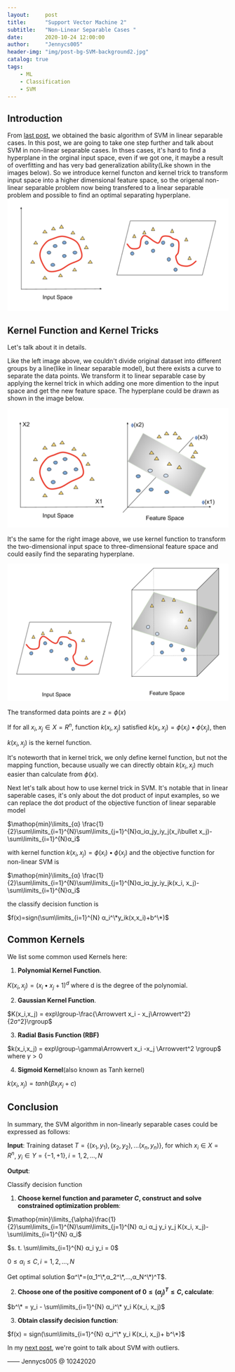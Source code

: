 ```yaml
---
layout:     post
title:      "Support Vector Machine 2"
subtitle:   "Non-Linear Separable Cases "
date:       2020-10-24 12:00:00
author:     "Jennycs005"
header-img: "img/post-bg-SVM-background2.jpg"
catalog: true
tags:
    - ML
    - Classification
    - SVM
---
```


<head>
    <script src="https://cdn.mathjax.org/mathjax/latest/MathJax.js?config=TeX-AMS-MML_HTMLorMML" type="text/javascript"></script>
    <script type="text/x-mathjax-config">
        MathJax.Hub.Config({
            tex2jax: {
            skipTags: ['script', 'noscript', 'style', 'textarea', 'pre'],
            inlineMath: [['$','$']]
            }
        });
    </script>
</head>

## Introduction

From [last post](https://jennycs005.github.io/2020/10/10/Support-Vector-Machine1/), we obtained the basic algorithm of SVM in linear separable cases. In this post, we are going to take one step further and talk about SVM in non-linear separable cases. In thses cases, it's hard to find a hyperplane in the orginal input space, even if we got one, it maybe a result of overfitting and has very bad generalization ability(Like shown in the images below). So we introduce kernel functon and kernel trick to transform input space into a higher dimensional feature space, so the origenal non-linear separable problem now being transfered to a linear separable problem and possible to find an optimal separating hyperplane.
![img](/img/in-post/post-2020-10-24-SVM2/post-SVM2-01.png)


## Kernel Function and Kernel Tricks

Let's talk about it in details.

Like the left image above, we couldn't divide original dataset into different groups by a line(like in linear separable model), but there exists a curve to separate the data points. We transform it to linear separable case by applying the kernel trick in which adding one more dimention to the input space and get the new feature space. The hyperplane could be drawn as shown in the image below.

![img](/img/in-post/post-2020-10-24-SVM2/post-SVM2-02.png)

It's the same for the right image above, we use kernel function to transform the two-dimensional input space to three-dimensional feature space and could easily find the separating hyperplane.

![img](/img/in-post/post-2020-10-24-SVM2/post-SVM2-03.png)

The transformed data points are $z= \phi(x)$

If for all $x_i, x_j\in X=R^n$, function $k(x_i, x_j)$ satisfied $k(x_i,x_j)=\phi(x_i)\bullet \phi(x_j)$, then

$k(x_i, x_j)$ is the kernel function.

It's noteworth that in kernel trick, we only define kernel function, but not the mapping function, because usually  we can directly obtain $k(x_i, x_j)$ much easier than calculate from $\phi(x)$.

Next let's talk about how to use kernel trick in SVM. It's notable that in linear saperable cases, it's only about the dot product of input examples, so we can replace the dot product of the objective function of linear separable model

$\mathop{min}\limits_{α} \frac{1}{2}\sum\limits_{i=1}^{N}\sum\limits_{j=1}^{N}α_iα_jy_iy_j(x_i\bullet x_j)-\sum\limits_{i=1}^{N}α_i$ 

with kernel function $k(x_i,x_j)=\phi(x_i)\bullet \phi(x_j)$ and the objective function for non-linear SVM is

$\mathop{min}\limits_{α} \frac{1}{2}\sum\limits_{i=1}^{N}\sum\limits_{j=1}^{N}α_iα_jy_iy_jk(x_i, x_j)-\sum\limits_{i=1}^{N}α_i$

the classify decision function is

$f(x)=sign(\sum\limits_{i=1}^{N} α_i^\*y_ik(x,x_i)+b^\*)$

## Common Kernels

We list some common used Kernels here:

1. **Polynomial Kernel Function**. 

$K(x_i,x_j) = (x_i\bullet x_j+1)^d$ 
where d is the degree of the polynomial.

2. **Gaussian Kernel Function**. 

$K(x_i,x_j) = exp\lgroup-\frac{\Arrowvert x_i - x_j\Arrowvert^2}{2σ^2}\rgroup$

3. **Radial Basis Function (RBF)**

$k(x_i,x_j) = exp\lgroup-\gamma\Arrowvert x_i -x_j \Arrowvert^2 \rgroup$
where $\gamma > 0$

4. **Sigmoid Kernel**(also known as Tanh kernel)

$k(x_i,x_j) = tanh(\beta x_i x_j + c)$

## Conclusion

In summary, the SVM algorithm in non-linearly separable cases could be expressed as follows:

**Input**: 
Training dataset $T = \lbrace(x_1,y_1),(x_2,y_2),...(x_n,y_n)\rbrace$, for which $x_i \in X=R^n$, $y_i \in Y=\lbrace-1, +1\rbrace, i = 1,2,...,N$

**Output**:

Classify decision function

1. **Choose kernel function and parameter $C$, construct and solve constrained optimization problem**:

$\mathop{min}\limits_{\alpha}\frac{1}{2}\sum\limits_{i=1}^{N}\sum\limits_{j=1}^{N} α_i α_j y_i y_j K(x_i, x_j)-\sum\limits_{i=1}^{N} α_i$     

$s. t.  \sum\limits_{i=1}^{N} α_i y_i = 0$

$0 \leqslant α_i \leqslant C, i = 1, 2, ..., N$

Get optimal solution $α^\*=(α_1^\*,α_2^\*,...,α_N^\*)^T$.

2. **Choose one of the positive component of $0 \leqslant (α_j)^T \leqslant C$, calculate**:

$b^\* = y_i - \sum\limits_{i=1}^{N} α_i^\* y_i K(x_i, x_j)$


3. **Obtain classify decision function**:

$f(x) = sign(\sum\limits_{i=1}^{N} α_i^\* y_i K(x_i, x_j)+ b^\*)$


In my [next post](https://jennycs005.github.io/2020/10/24/Support-Vector-Machine3/), we're goint to talk about SVM with outliers.

—— Jennycs005 @ 10242020
